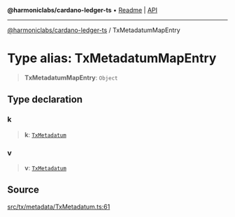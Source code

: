**@harmoniclabs/cardano-ledger-ts** • [Readme](../README.md) \| [API](../globals.md)

***

[@harmoniclabs/cardano-ledger-ts](../README.md) / TxMetadatumMapEntry

# Type alias: TxMetadatumMapEntry

> **TxMetadatumMapEntry**: `Object`

## Type declaration

### k

> **k**: [`TxMetadatum`](TxMetadatum.md)

### v

> **v**: [`TxMetadatum`](TxMetadatum.md)

## Source

[src/tx/metadata/TxMetadatum.ts:61](https://github.com/HarmonicLabs/cardano-ledger-ts/blob/d1659b0/src/tx/metadata/TxMetadatum.ts#L61)
